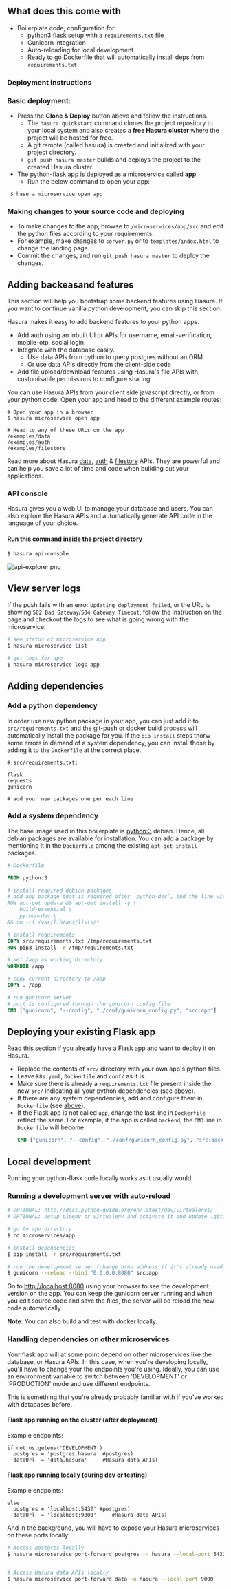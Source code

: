 ## What does this come with

- Boilerplate code, configuration for:
  - python3 flask setup with a `requirements.txt` file
  - Gunicorn integration
  - Auto-reloading for local development
  - Ready to go Dockerfile that will automatically install deps from `requirements.txt`


### Deployment instructions

### Basic deployment:

* Press the **Clone & Deploy** button above and follow the instructions.
   * The `hasura quickstart` command clones the project repository to your local system and also creates a **free Hasura cluster** where the project will be hosted for free.
   * A git remote (called hasura) is created and initialized with your project directory.
   * `git push hasura master` builds and deploys the project to the created Hasura cluster.
* The python-flask app is deployed as a microservice called **app**.
   * Run the below command to open your app:
``` shell
 $ hasura microservice open app
```

### Making changes to your source code and deploying

* To make changes to the app, browse to `/microservices/app/src` and edit the python files according to your requirements.
* For example, make changes to `server.py` or to `templates/index.html` to change the landing page.
* Commit the changes, and run `git push hasura master` to deploy the changes.


## Adding backeasand features

This section will help you bootstrap some backend features using Hasura. If you want to continue vanilla python development, you can skip this section.

Hasura makes it easy to add backend features to your python apps.
- Add auth using an inbuilt UI or APIs for username, email-verification, mobile-otp, social login.
- Integrate with the database easily.
  -  Use data APIs from python to query postgres without an ORM
  -  Or use data APIs directly from the client-side code
- Add file upload/download features using Hasura's file APIs with customisable permissions to configure sharing

You can use Hasura APIs from your client side javascript directly, or from your python code.
Open your app and head to the different example routes:

```
# Open your app in a browser
$ hasura microservice open app

# Head to any of these URLs on the app
/examples/data
/examples/auth
/examples/filestore
```

Read more about Hasura [data](https://hasura.io/features/data), [auth](https://hasura.io/features/auth) & [filestore](https://hasura.io/features/filestore) APIs. They are powerful and can help you save a lot of time and code when building out your applications.

### API console

Hasura gives you a web UI to manage your database and users. You can also explore the Hasura APIs and automatically generate API code in the language of your choice.

#### Run this command inside the project directory

```bash
$ hasura api-console
```
![api-explorer.png](https://filestore.hasura.io/v1/file/463f07f7-299d-455e-a6f8-ff2599ca8402)


## View server logs

If the push fails with an error `Updating deployment failed`, or the URL is showing `502 Bad Gateway`/`504 Gateway Timeout`,
follow the instruction on the page and checkout the logs to see what is going wrong with the microservice:

```bash
# see status of microservice app
$ hasura microservice list

# get logs for app
$ hasura microservice logs app
```

## Adding dependencies

### Add a python dependency

In order use new python package in your app, you can just add it to `src/requirements.txt` and the git-push or docker build process will
automatically install the package for you. If the `pip install` steps thorw some errors in demand of a system dependency,
you can install those by adding it to the `Dockerfile` at the correct place.

```
# src/requirements.txt:

flask
requests
gunicorn

# add your new packages one per each line
```

### Add a system dependency

The base image used in this boilerplate is [python:3](https://hub.docker.com/_/python/) debian. Hence, all debian packages are available for installation.
You can add a package by mentioning it in the `Dockerfile` among the existing `apt-get install` packages.

```dockerfile
# Dockerfile

FROM python:3

# install required debian packages
# add any package that is required after `python-dev`, end the line with \
RUN apt-get update && apt-get install -y \
    build-essential \
    python-dev \
&& rm -rf /var/lib/apt/lists/*

# install requirements
COPY src/requirements.txt /tmp/requirements.txt
RUN pip3 install -r /tmp/requirements.txt

# set /app as working directory
WORKDIR /app

# copy current directory to /app
COPY . /app

# run gunicorn server
# port is configured through the gunicorn config file
CMD ["gunicorn", "--config", "./conf/gunicorn_config.py", "src:app"]

```

## Deploying your existing Flask app

Read this section if you already have a Flask app and want to deploy it on Hasura.

- Replace the contents of `src/` directory with your own app's python files.
- Leave `k8s.yaml`, `Dockerfile` and `conf/` as it is.
- Make sure there is already a `requirements.txt` file present inside the new `src/` indicating all your python dependencies (see [above](#add-a-python-dependency)).
- If there are any system dependencies, add and configure them in `Dockerfile` (see [above](#add-a-system-dependency)).
- If the Flask app is not called `app`, change the last line in `Dockerfile` reflect the same.
  For example, if the app is called `backend`, the `CMD` line in `Dockerfile` will become:
  ```dockerfile
  CMD ["gunicorn", "--config", "./conf/gunicorn_config.py", "src:backend"]
  ```

## Local development

Running your python-flask code locally works as it usually would. 

### Running a development server with auto-reload

```bash
# OPTIONAL: http://docs.python-guide.org/en/latest/dev/virtualenvs/
# OPTIONAL: setup pipenv or virtualenv and activate it and update .gitignore

# go to app directory
$ cd microservices/app

# install dependencies
$ pip install -r src/requirements.txt

# run the development server (change bind address if it's already used)
$ gunicorn --reload --bind "0.0.0.0:8080" src:app
```

Go to [http://localhost:8080](http://localhost:8080) using your
browser to see the development version on the app. You can keep the
gunicorn server running and when you edit source code and save the
files, the server will be reload the new code automatically.

**Note**: You can also build and test with docker locally.

### Handling dependencies on other microservices
Your flask app will at some point depend on other microservices like the database,
or Hasura APIs. In this case, when you're developing locally, you'll have to change your
the endpoints you're using. Ideally, you can use an environment variable to switch between
'DEVELOPMENT' or 'PRODUCTION' mode and use different endpoints.

This is something that you're already probably familiar with if you've worked with databases
before.

#### Flask app running on the cluster (after deployment)
Example endpoints:
```
if not os.getenv('DEVELOPMENT'):
  postgres = 'postgres.hasura' #postgres)
  dataUrl  = 'data.hasura'     #Hasura data APIs)
```

#### Flask app running locally (during dev or testing)
Example endpoints:
```
else:
  postgres = 'localhost:5432' #postgres)
  dataUrl  = 'localhost:9000'     #Hasura data APIs)
```

And in the background, you will have to expose your Hasura microservices on these ports locally:

```bash
# Access postgres locally
$ hasura microservice port-forward postgres -n hasura --local-port 5432


# Access Hasura data APIs locally
$ hasura microservice port-forward data -n hasura --local-port 9000
```

